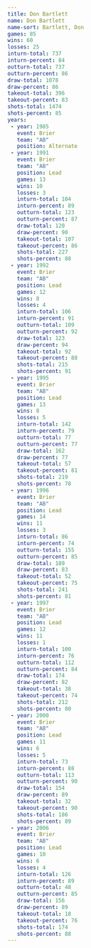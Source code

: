 ```yaml
---
title: Don Bartlett
name: Don Bartlett
name-sort: Bartlett, Don
games: 85
wins: 60
losses: 25
inturn-total: 737
inturn-percent: 84
outturn-total: 737
outturn-percent: 86
draw-total: 1078
draw-percent: 86
takeout-total: 396
takeout-percent: 83
shots-total: 1474
shots-percent: 85
years:
 - year: 1985
   event: Brier
   team: "AB"
   position: Alternate
 - year: 1991
   event: Brier
   team: "AB"
   position: Lead
   games: 13
   wins: 10
   losses: 3
   inturn-total: 104
   inturn-percent: 89
   outturn-total: 123
   outturn-percent: 87
   draw-total: 120
   draw-percent: 90
   takeout-total: 107
   takeout-percent: 86
   shots-total: 227
   shots-percent: 88
 - year: 1992
   event: Brier
   team: "AB"
   position: Lead
   games: 12
   wins: 8
   losses: 4
   inturn-total: 106
   inturn-percent: 91
   outturn-total: 109
   outturn-percent: 92
   draw-total: 123
   draw-percent: 94
   takeout-total: 92
   takeout-percent: 88
   shots-total: 215
   shots-percent: 91
 - year: 1995
   event: Brier
   team: "AB"
   position: Lead
   games: 13
   wins: 8
   losses: 5
   inturn-total: 142
   inturn-percent: 79
   outturn-total: 77
   outturn-percent: 77
   draw-total: 162
   draw-percent: 77
   takeout-total: 57
   takeout-percent: 81
   shots-total: 219
   shots-percent: 78
 - year: 1996
   event: Brier
   team: "AB"
   position: Lead
   games: 14
   wins: 11
   losses: 3
   inturn-total: 86
   inturn-percent: 74
   outturn-total: 155
   outturn-percent: 85
   draw-total: 189
   draw-percent: 83
   takeout-total: 52
   takeout-percent: 75
   shots-total: 241
   shots-percent: 81
 - year: 1997
   event: Brier
   team: "AB"
   position: Lead
   games: 12
   wins: 11
   losses: 1
   inturn-total: 100
   inturn-percent: 76
   outturn-total: 112
   outturn-percent: 84
   draw-total: 174
   draw-percent: 82
   takeout-total: 38
   takeout-percent: 74
   shots-total: 212
   shots-percent: 80
 - year: 2000
   event: Brier
   team: "AB"
   position: Lead
   games: 11
   wins: 6
   losses: 5
   inturn-total: 73
   inturn-percent: 88
   outturn-total: 113
   outturn-percent: 90
   draw-total: 154
   draw-percent: 89
   takeout-total: 32
   takeout-percent: 90
   shots-total: 186
   shots-percent: 89
 - year: 2006
   event: Brier
   team: "AB"
   position: Lead
   games: 10
   wins: 6
   losses: 4
   inturn-total: 126
   inturn-percent: 89
   outturn-total: 48
   outturn-percent: 85
   draw-total: 156
   draw-percent: 89
   takeout-total: 18
   takeout-percent: 76
   shots-total: 174
   shots-percent: 88
---
```

